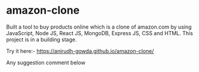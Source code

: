 # amazon-clone

Built a tool to buy products online which is a clone of amazon.com by using JavaScript, Node JS, React JS, MongoDB, Express JS, CSS and HTML.
This project is in a building stage.

Try it here:- https://anirudh-gowda.github.io/amazon-clone/

Any suggestion comment below
